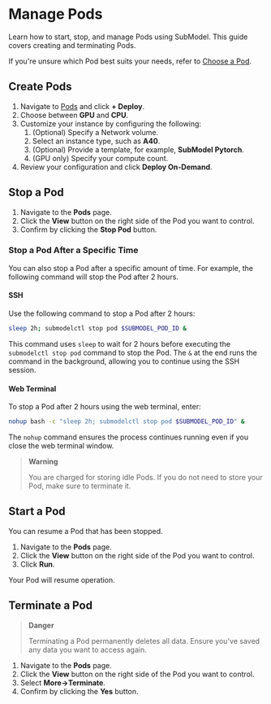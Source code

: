 # Manage Pods

Learn how to start, stop, and manage Pods using SubModel. This guide covers creating and terminating Pods.

If you're unsure which Pod best suits your needs, refer to [Choose a Pod](/pods/choose-a-pod.md).

## Create Pods

1. Navigate to [Pods](https://submodel.ai/#/inst/list) and click **+ Deploy**.
2. Choose between **GPU** and **CPU**.
3. Customize your instance by configuring the following:
   1. (Optional) Specify a Network volume.
   2. Select an instance type, such as **A40**.
   3. (Optional) Provide a template, for example, **SubModel Pytorch**.
   4. (GPU only) Specify your compute count.
4. Review your configuration and click **Deploy On-Demand**.


## Stop a Pod

1. Navigate to the **Pods** page.
2. Click the **View** button on the right side of the Pod you want to control.
3. Confirm by clicking the **Stop Pod** button.

### Stop a Pod After a Specific Time

You can also stop a Pod after a specific amount of time. For example, the following command will stop the Pod after 2 hours.

#### SSH

Use the following command to stop a Pod after 2 hours:

```bash
sleep 2h; submodelctl stop pod $SUBMODEL_POD_ID &
```

This command uses `sleep` to wait for 2 hours before executing the `submodelctl stop pod` command to stop the Pod. The `&` at the end runs the command in the background, allowing you to continue using the SSH session.

#### Web Terminal

To stop a Pod after 2 hours using the web terminal, enter:

```bash
nohup bash -c "sleep 2h; submodelctl stop pod $SUBMODEL_POD_ID" &
```

The `nohup` command ensures the process continues running even if you close the web terminal window.

> **Warning**
>
> You are charged for storing idle Pods. If you do not need to store your Pod, make sure to terminate it.

## Start a Pod

You can resume a Pod that has been stopped.

1. Navigate to the **Pods** page.
2. Click the **View** button on the right side of the Pod you want to control.
3. Click **Run**.

Your Pod will resume operation.

## Terminate a Pod

> **Danger**
>
> Terminating a Pod permanently deletes all data. Ensure you've saved any data you want to access again.

1. Navigate to the **Pods** page.
2. Click the **View** button on the right side of the Pod you want to control.
3. Select **More→Terminate**.
4. Confirm by clicking the **Yes** button.
